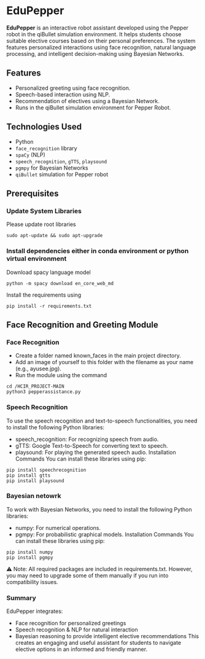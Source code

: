 # EduPepper

**EduPepper** is an interactive robot assistant developed using the Pepper robot in the qiBullet simulation environment. It helps students choose suitable elective courses based on their personal preferences. The system features personalized interactions using face recognition, natural language processing, and intelligent decision-making using Bayesian Networks.

## Features
- Personalized greeting using face recognition.
- Speech-based interaction using NLP.
- Recommendation of electives using a Bayesian Network.
- Runs in the qiBullet simulation environment for Pepper Robot.

## Technologies Used
- Python
- `face_recognition` library
- `spaCy` (NLP)
- `speech_recognition`, `gTTS`, `playsound`
- `pgmpy` for Bayesian Networks
- `qiBullet` simulation for Pepper robot

## Prerequisites

### Update System Libraries
Please update root libraries 
```shell
sudo apt-update && sudo apt-upgrade
```

### Install dependencies either in conda environment or python virtual environment
Download spacy language model
```shell
python -m spacy download en_core_web_md
```
Install the requirements using
```shell
pip install -r requirements.txt
```

## Face Recognition and Greeting Module

### Face Recognition
- Create a folder named known_faces in the main project directory.
- Add an image of yourself to this folder with the filename as your name (e.g., ayusee.jpg).
- Run the module using the command
```shell
cd /HCIR_PROJECT-MAIN
python3 pepperassistance.py
```
### Speech Recognition
To use the speech recognition and text-to-speech functionalities, you need to install the following Python libraries:
- speech_recognition: For recognizing speech from audio.
- gTTS: Google Text-to-Speech for converting text to speech.
- playsound: For playing the generated speech audio.
Installation Commands
You can install these libraries using pip:
```shell
pip install speechrecognition
pip install gtts
pip install playsound
```
### Bayesian netowrk
To work with Bayesian Networks, you need to install the following Python libraries:
- numpy: For numerical operations.
- pgmpy: For probabilistic graphical models.
Installation Commands
You can install these libraries using pip:

```shell
pip install numpy
pip install pgmpy
```

⚠️ Note: All required packages are included in requirements.txt. However, you may need to upgrade some of them manually if you run into compatibility issues.

### Summary
EduPepper integrates:
- Face recognition for personalized greetings
- Speech recognition & NLP for natural interaction
- Bayesian reasoning to provide intelligent elective recommendations
This creates an engaging and useful assistant for students to navigate elective options in an informed and friendly manner.

